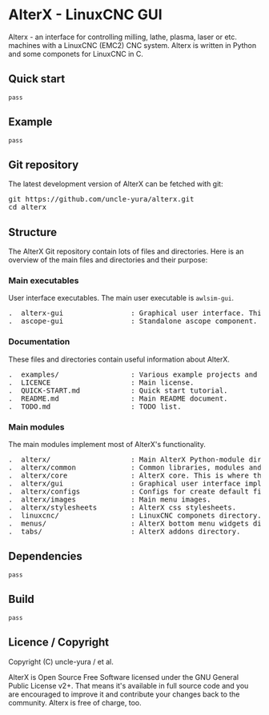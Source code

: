 # AlterX - LinuxCNC GUI
Alterx - an interface for controlling milling, lathe, plasma, laser or etc. machines with a LinuxCNC (EMC2) CNC system.
Alterx is written in Python and some componets for LinuxCNC in C.

## Quick start
    pass
    
## Example
    pass
    
## Git repository
The latest development version of AlterX can be fetched with git:

<pre>
git https://github.com/uncle-yura/alterx.git
cd alterx
</pre>

## Structure

The AlterX Git repository contain lots of files and directories. Here is an overview of the main files and directories and their purpose:

### Main executables
User interface executables. The main user executable is `awlsim-gui`.
<pre>
.  alterx-gui                : Graphical user interface. This is the main user frontend.
.  ascope-gui                : Standalone ascope component.
</pre>

### Documentation
These files and directories contain useful information about AlterX.
<pre>
.  examples/                 : Various example projects and feature demonstrations.
.  LICENCE                   : Main license.
.  QUICK-START.md            : Quick start tutorial.
.  README.md                 : Main README document.
.  TODO.md                   : TODO list.
</pre>

### Main modules
The main modules implement most of AlterX's functionality.
<pre>
.  alterx/                   : Main AlterX Python-module directory.
.  alterx/common             : Common libraries, modules and helper functions.
.  alterx/core               : AlterX core. This is where the LinuxCNC data is processing.
.  alterx/gui                : Graphical user interface implementation (Qt).
.  alterx/configs            : Configs for create default files (INI, HAL or etc.).
.  alterx/images             : Main menu images.
.  alterx/stylesheets        : AlterX css stylesheets.
.  linuxcnc/                 : LinuxCNC componets directory.
.  menus/                    : AlterX bottom menu widgets directory.
.  tabs/                     : AlterX addons directory.
</pre>

## Dependencies
    pass

## Build
    pass

## Licence / Copyright

Copyright (C) uncle-yura / et al.

AlterX is Open Source Free Software licensed under the GNU General Public License v2+. That means it's available in full source code and you are encouraged to improve it and contribute your changes back to the community. Alterx is free of charge, too. 
